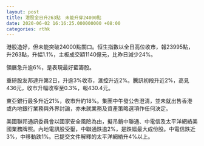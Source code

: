 ```yaml
---
layout: post
title: 港股全日升263點　未能升穿24000點
date: 2020-06-02 16:16:25.000000000 +08:00
categories: rthk
---
```


港股造好，但未能突破24000點關口。恒生指數以全日高位收市，報23995點，升263點，升幅1.1%，主板成交額1140億元，比昨日減少24%。

領展急升逾6%，是表現最好藍籌股。

重磅股友邦連升第2日，升逾3%收市，滙控升近2%。騰訊初段升近2%，高見436元，收市升幅收窄至0.3%，報430.4元。

東亞銀行最多升近21%，收市升約18%。集團中午發公告澄清，並未就出售香港或內地銀行業務與外界討論，亦未就業務及資產策略選項作任何決定。

美國聯邦通訊委員會以國家安全風險為由，擬吊銷中聯通、中電信及太平洋網絡美國業務牌照。內地電訊股受壓，中聯通跌逾2%，是跌幅最大成份股。中電信跌近3%，中移動跌1%。已提交文件解釋的太平洋網絡升4%以上。
